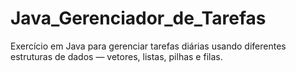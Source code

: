 # Java_Gerenciador_de_Tarefas
Exercício  em Java para gerenciar tarefas diárias usando diferentes estruturas de dados — vetores, listas, pilhas e filas. 
